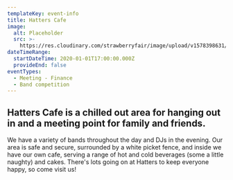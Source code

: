 ```yaml
---
templateKey: event-info
title: Hatters Cafe
image:
  alt: Placeholder
  src: >-
    https://res.cloudinary.com/strawberryfair/image/upload/v1578398631/Events/hatters10_n7j9ts.jpg
dateTimeRange:
  startDateTime: 2020-01-01T17:00:00.000Z
  provideEnd: false
eventTypes:
  - Meeting - Finance
  - Band competition
---
```

## Hatters Cafe is a chilled out area for hanging out in and a meeting point for family and friends.

We have a variety of bands throughout the day and DJs in the evening. Our area is safe and secure, surrounded by a white picket fence, and inside we have our own cafe, serving a range of hot and cold beverages (some a little naughty) and cakes. There's lots going on at Hatters to keep everyone happy, so come visit us!

